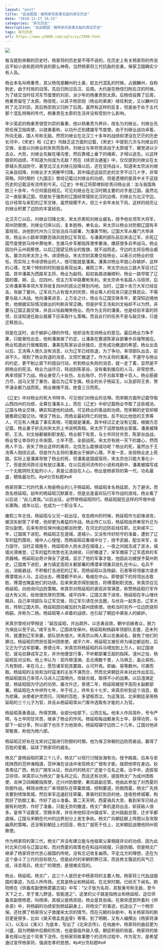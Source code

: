 ```yaml
---
layout: "post"
title: "血战报国：揭杨家将英勇无敌的真实历史"
date: "2018-12-17 16:15"
categories: "宋元历史"
description: "血战报国：揭杨家将英勇无敌的真实历史"
tags: 宋元历史
url: https://www.y5000.com/zgls/sy/2989.html
---
```






![](https://img.y5000.com/uploads/allimg/160813/4-160Q31250264R.jpg)

每当提到宋朝的历史时，杨家将的历史是不得不说的，在历史上有关杨家将的传说远不如小说和民间传说的那么神奇。当然杨家将三代抗敌的忠勇，保家卫国确实少有人及。

杨业本名叫杨重贵，其父杨信是麟州的土豪，趁五代混乱的时候，占据麟州，自称刺史，由于时局的动荡，先后归附过后汉、后周。大约是在杨信归附后汉的时候，为了结交当时任河东节度使的刘崇，派少年的杨重贵到太原。后杨信投靠了后周，杨重贵留在了太原。杨信死，以其子杨崇勋（杨业的弟弟）继任刺史，又以麟州归附了北汉刘崇。其后杨崇勋又归附了后周。虽然有这样的反复，但是由于处于五代那个混乱特殊的年代，杨重贵在太原的生活并没有受到什么影响。

年少英武的杨重贵很受刘崇的看重，他以杨重贵为养孙，改名为刘继业。刘继业先担任保卫指挥使，以骁勇着称，以功升迁到建雄军节度使。由于刘继业战功卓着，所向无敌，国人号称无敌。然而刘继业在北汉三十多年的战绩却湮没在茫茫的历史长河中，《宋史》和《辽史》均缺乏这方面的记载，《宋史》中提到几次与刘继业的交锋，全是以刘继业的失败而告终。刘继业与宋将党进战于太原城下，被党进以少击众，大败，刘继业先躲在壕沟里，然后靠城上垂下的绳索，才得以逃生。以这样狼狈的战绩，不知道为何成为无敌？而在《续资治通鉴》中，仅仅提到刘继业在太原城头苦战防守，甚至北汉主刘继元投降以后，还在坚持战斗，知道宋太宗派刘继元亲自招降，刘继业才大哭解甲归降。其中描述这段历史的文字不过几十字，非常简略。同时期的《九国志》曾经记载过刘继业的功绩，但是遗憾的是其中关于这段历史的记载没有流传到今天。《辽史》中有辽将耶律斜轸责问杨业说：汝与我国角胜三十余年，今日何面目相见。可见刘继业在北汉时期主要的对手是辽国。虽然北汉一直臣事辽国，但是处于强势的辽国经常侵掠北汉的边境，刘继业为北汉守边，估计经常与来犯的辽军交锋，虽然规模不大，但三十余年未处下风，这样的经历让刘继业积累了边防的丰富经验。

北汉灭亡以后，刘继业归降北宋，宋太宗素知刘继业威名，授予他左领军大将军，郑州防御使。刘继业归宋以后，复本姓杨，单名业。宋太宗以杨业对防御辽国有丰富经验，派他到代州为三交驻泊兵马部署，为潘美节制。辽国大军从雁门大举进攻，杨业从小路率领数百骑兵绕到辽军背后，与潘美的部队前后夹击辽军，杀死辽国节度使驸马侍中萧咄李，生擒马步军都指挥使李重诲，缴获很多兵甲战马。杨业因功升云州观察使。以后辽国望见杨业的旌旗，就不战而走。守边的主将忌杨业威名，屡次向宋太宗上书，诽谤杨业。宋太宗封其奏交给杨业，以表示对杨业的信任。而实际上书诽谤杨业的人，很可能就是潘美。潘美对杨业早就心存嫉妒，这样的心理，在某个特别的时刻就会表现出来。雍熙三年，宋太宗派出三路大军征讨辽国，其中潘美为西路军主将，杨业为副将。起初各路进展顺利，杨业一路夺取了辽国的寰、朔、云、应四州，但主力军中路曹彬失利。宋太宗命令各路人马班师，后又命潘美等率领大军将收复四州的民众迁移到内地。当时，辽国十余万大军已经反击，攻破了寰州。辽军兵力占有很大的优势，杨业等人的任务只是迁移民众，不需要与敌人决战。他向潘美进言，上万全之计。杨业与辽国交锋多年，更深知边境地势，他根据实际情况做出的判断非常正确。但是护军王冼和刘文裕却不以为然，非要与辽国正面交锋，并且以怯敌嘲笑杨业。而作为主将的潘美，也是经验丰富的将领，应该知道在敌众我寡下应采取什么策略。而且此行的任务不是与敌交锋，只是迁移民众。

但是在这时，由于嫉妒心理的作怪，他却没有支持杨业的意见。最后杨业力争不果，只能冒险出击，他和潘美做了约定，让潘美在要道陈家谷部署步兵强弩接应。杨业知道此行很难取胜，潘美在陈家谷设伏接应，还有成功撤退的希望。杨业出击以后，王冼等人很久没有消息，以为辽军已经败退，为了争功，率领部队出击，前进不久，得到了杨业败退的消息，又慌忙撤退了。作为主将的潘美，不遵守与杨业的约定，更不制止部下的擅自行动，听到杨业失败的消息，就一走了着，显然是不顾杨业的死活。杨业力战尽日，转战到陈家谷，没有看到接应的人马，非常悲愤，再率领部下力战。杨业身受几十处伤，左右殆尽，仍手刃敌军数十百人，杨业筋疲力尽，战马又受了重伤，最后为辽军生擒。杨业的长子杨延玉，以及部将王贵、贺怀浦全都力战而死。杨业被擒不屈，绝食三日而死。

《辽史》中对杨业的死大书特书，可见他们对杨业的忌惮。而宋朝方面所记载夺取山西四州的功绩，全算在潘美头上。而在《辽史》中却记载杨业夺取了这些城池，辽国与杨业交锋，确实知道他的战绩。可见杨业的善战和功绩。而宋朝的史官却根据奏疏记载记功，埋没了杨业。而杨业最初阵亡的抚恤，反不如比他低的王贵等人，可见有人掩盖了事实真相，可能就是潘美。其中经过正史没有记载，根据方志记载，杨业妻子折氏向宋太宗上书说明真相。宋太宗下诏厚恤杨业家属。潘美被降职，王冼、刘文裕都被削职发配。杨业御下有恩，与士卒同甘共苦，陈家谷血战，杨业曾让幸存的士卒突围，士卒不愿，全部战死。宋太宗有统一天下的雄心，然而用人不当，丧失了杨业这样的勇将，北伐怎么能够成功呢？杨业的死，虽然出于王冼等人阻挠讥讽，但是作为主将的潘美出于嫉妒心理，不发一言，坐视杨业走上死路。实际上是潘美导致了杨业的死，但潘美是国戚宿将，宋太宗也只能大事化小了。但是民间舆论没有放过潘美，在以后民间流传的小说和戏剧中，潘美被描写成一个无能阴险无耻的小人，真是公道自在人心。杨业是杨家将的第一代，功名最盛，牺牲最壮烈。#p#分页标题#e#

杨家将第二代的代表人物是杨业的儿子杨延昭。杨延昭本名杨延郎，为了避讳，而改名杨延昭。幼年的杨延昭沉默寡言，但是总是喜欢玩行军作战的游戏，杨业看了以后说：“此儿类我。”以后出征，必然带杨延昭同行。杨延昭就在这样的环境中成长熏陶，成年以后，也成为一个职业军人。

雍熙三年北伐，杨延昭与父兄一起出征，攻击朔州的时候，杨延昭作为前锋进攻，被流矢射穿了手臂，他却更为勇猛的作战。杨业阵亡以后，杨延昭由供奉官升迁为崇仪副使。后来有担任保州缘边都巡检使，在河北的边防前线任职。北宋咸平二年，辽国南下进犯。杨延昭正在遂城，遂城小，又没有作好防守的准备，遭到了辽军的猛烈围攻，城中人心惶惶，而杨延昭召集城中壮丁，授予武器，配合宋军，全力固守。当时正值隆冬，杨延昭命人担水浇在城墙上，一夜之间就冻成了坚冰，城墙光滑难登，辽军的猛烈攻势也无法继续，只好撤退了，宋军缴获了辽军遗弃的军资器械。杨延昭出奇计保全了遂城，显示了他的军事才能，他因此功被授予莫州刺史。辽国南下进犯，身为镇定高阳关都部署的傅潜率领重兵驻扎在中山，屯兵不出，消极避战，不积极打击进犯的辽军。而杨延昭以及杨嗣、石普等将领屡次请求傅潜增派人马，主动出击，傅潜都不听从，龟缩在中山。即使部下的将领出击取胜，傅潜也掩盖他们的功绩。后来宋真宗得到报告，将傅潜削职流放。宋真宗召见杨延昭，向他询问边防策略。宋真宗对杨延昭的表现非常满意，称赞杨延昭行军作战大有父风，给他很优厚的赏赐。咸平四年，辽国又南下进攻，杨延昭在羊山埋伏精兵，自己率领部队与辽军交锋，将辽军引诱在伏击圈，与伏兵一起夹击，辽军大败，阵斩辽国大将。杨延昭因功被加封为莫州团练使。他和当时另外一位边防骁将杨嗣，并称为二杨。杨延昭等人卓着的战绩，也引起了朝廷中某些人的嫉妒。

宋真宗曾经对宰相说：“嗣及延昭，并出疏外，以忠勇自效，朝中忌嫉者众，朕力为保庇以至于此。”咸平五年，辽国进攻保州，杨延昭和杨嗣率领部队支援，还未列阵，就遭到辽军突袭，部队损失很大。宋真宗以两人素以忠勇闻名，赦免了他们的罪过。杨延昭仍然担任莫州团练使。咸平六年，杨延昭又被任命为缘边都巡检，后又迁为宁边军部署。景德元年，宋真宗将杨延昭的兵马增加到上万人，如辽国进犯，就屯驻静戎军之东，并许他便宜行事，不听都部署王超的指挥。澶州之役，杨延昭反对议和。他上书认为：契丹顿澶渊，去北境数千里，人马俱乏，虽众易败。凡有剽掠，率在马上，愿饬诸军扼其要路，众可歼焉。即幽、易等数州。可袭而取。杨延昭的主张和当时寇准的主张不谋而合，然而北宋朝廷并未对此作出反应。杨延昭就自己率领人马进入辽国境内，攻破古城，取得不小的战果。以后澶渊定盟，杨延昭因为守边的功劳，屡次升迁，景德二年，杨延昭被授予高阳关副都部署。杨延昭在大中祥符七年，卒于任上，终年五十七岁。宋真宗听到这个消息，极为悲痛，派使者护灵而归，河朔的百姓，多望柩而泣，为这落泪。北宋朝廷录用杨延昭的三个儿子为官，并且从杨延昭常从门客中选取有才能的人为官。

杨延昭英勇善战，所得赏赐，全部分给部下，公而忘私。他本人作风简朴，号令严明，与士卒同甘共苦，继承了杨业的作风。杨延昭每战都身先士卒，获得功劳，与部下一起分享，所以部下也乐于为他效命。杨延昭镇守边防二十几年，辽国对他非常敬畏，称他为杨六郎。  

杨延昭正好处在北宋对辽国进行防御的时期，他为保卫宋朝的边防而奋战，赢得了百姓的爱戴，延续了杨家将的威名。

杨文广是杨延昭的第三个儿子。杨文广以班行讨贼张海有功，授予殿直。后来与安抚陕西的范仲淹相遇，范仲淹在谈话中发现杨文广很有才能，就把他带在身边。狄青南征广西，杨文广随军从征，但此时的杨文广还是个无名之辈。治平中，选拔宿卫将领，宋英宗以为杨文广是名将之后，而且还有功劳，提拔杨文广为成州团练使，龙神卫四厢都指挥使，迁兴州防御使，秦凤路副总管。他由此参加了对西夏的防御作战。韩琦派杨文广率领部队在筚篥筑城，控制要道，防御西夏。杨文广先扬言要到喷珠筑城，然后率军迅速赶往筚篥，黄昏时赶到目的地，连夜抢修城寨，构筑好了防御工事，作好了战斗准备。第二天天明，西夏骑兵大至，看到宋军已经占据有利地势，作好了准备，只能无奈的撤退，杨文广乘机遣将出击，斩获敌人很多。皇帝下诏嘉奖，赏赐丰厚，并任命他知泾州镇戎军、定州路副总管，迁步军都虞候。辽国与宋朝在代州的边界划分上发生争执。杨文广向朝廷献上阵图以及攻取幽燕的策略，还没等到朝廷上的回音，杨文广就死于任上，北宋朝廷追赠他同州观察使。

作为杨家将的第三代，杨文广并没有建立能与他祖辈父辈相提并论的功绩，因为此时北宋已经与辽国议和，而对西夏的政策也在和战间摇摆，只是防御。但是杨文广继承了杨家将世代忠心报国的传统，没有忘记收复幽燕，平定北方的理想，还在为这个奋斗了三代的目标努力。但是此时的宋朝积弊已深，而且修文偃武的风气已成，讳言用兵，杨文广的理想，是很难实现的。

杨业，杨延昭，杨文广，这三个人是历史中杨家将的主要人物。杨家将三代血战报国的事迹，为后人所传扬。尤其是杨业和杨延昭，在北宋时期，已经天下闻名。欧阳修在《供备库副使杨君墓志铭》中写：“父子皆为名将，其智勇号称无敌，至今天下之士，至于里儿野竖，皆能道之”。这里的父子就是指杨业和杨延昭，这位供备库副使杨君，叫杨琪，其祖父是杨崇勋，杨业是其伯祖。在南宋遗民所着的《烬余录》中，将杨嗣的功绩安到杨延嗣身上，将杨文广的事迹，创造出了一个杨宗保。还杜撰了杨家将父子救援宋太宗的情节。而在元朝的杂剧中，有关杨家将的剧目更是很多，比如《昊天塔孟良盗骨》等等。到了明朝，又有人编撰出《杨家将演义》，以及以《演义》为底本，写出了《北宋志传》，在戏曲中，杨家将的曲目更为兴盛，因为明朝中后期的形势，也是面临外敌入侵，朝廷积弱的局面，杨家将的故事也得以在这个背景下流传。在杨家将故事整个的流传过程中，作为官方，是希望通过宣传杨家将，强调忠孝的思想。#p#分页标题#e#
